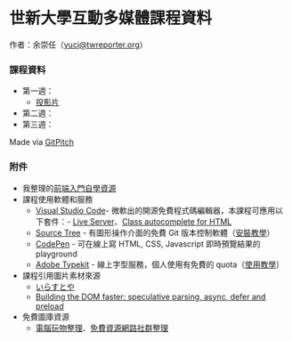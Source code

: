 # 世新大學互動多媒體課程資料
作者：余崇任（yucj@twreporter.org）

### 課程資料

- 第一週：
  - [投影片](https://gitpitch.com/YuCJ/modern-web-for-news/master?grs=github&t=night&p=week-01)
- 第二週：
- 第三週：

Made via [GitPitch](https://gitpitch.com/)

### 附件

- 我整理的[前端入門自學資源](resources.md)
- 課程使用軟體和服務
  -  [Visual Studio Code](https://code.visualstudio.com/)- 微軟出的開源免費程式碼編輯器，本課程可應用以下套件：- [Live Server](https://marketplace.visualstudio.com/items?itemName=ritwickdey.LiveServer)、[Class autocomplete for HTML](https://marketplace.visualstudio.com/items?itemName=AESSoft.aessoft-class-autocomplete)
  -  [Source Tree](https://www.sourcetreeapp.com/) - 有圖形操作介面的免費 Git 版本控制軟體（[安裝教學](https://dotblogs.com.tw/jamesfu/2016/05/09/sourcetree)）
  - [CodePen](https://codepen.io) - 可在線上寫 HTML, CSS, Javascript 即時預覽結果的 playground
  - [Adobe Typekit](https://typekit.com/) - 線上字型服務，個人使用有免費的 quota（[使用教學](https://free.com.tw/typekit-source-han-sans-webfont/)）
- 課程引用圖片素材來源
  - [いらすとや](https://www.irasutoya.com/)
  - [Building the DOM faster: speculative parsing, async, defer and preload](https://hacks.mozilla.org/2017/09/building-the-dom-faster-speculative-parsing-async-defer-and-preload/)
- 免費圖庫資源
  - [電腦玩物整理](https://www.playpcesor.com/search/label/%E5%85%8D%E8%B2%BB%E5%9C%96%E5%BA%AB)、[免費資源網路社群整理](https://free.com.tw/tag/%e5%85%8d%e8%b2%bb%e5%9c%96%e5%ba%ab/)

